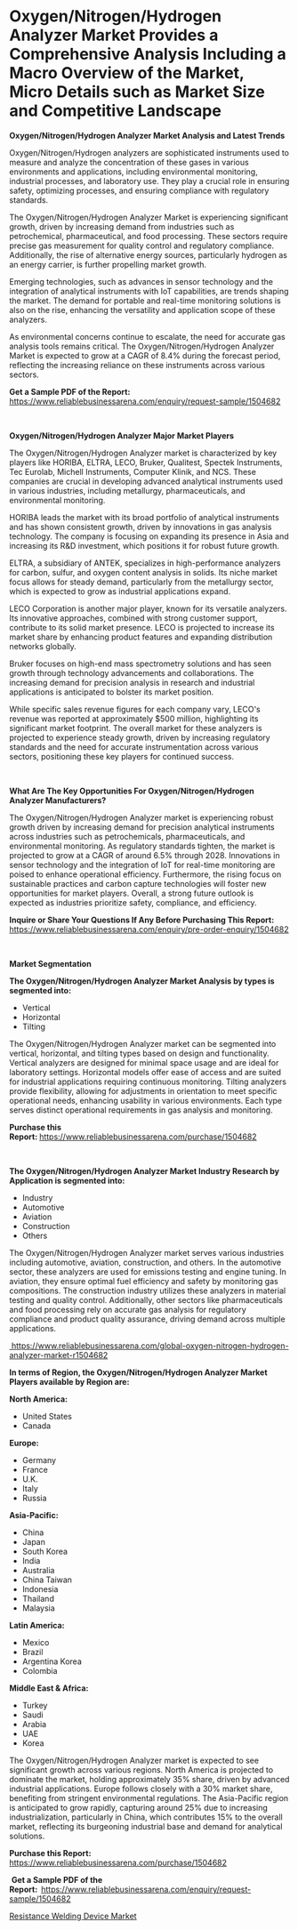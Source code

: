 <p><h1>Oxygen/Nitrogen/Hydrogen Analyzer Market Provides a Comprehensive Analysis Including a Macro Overview of the Market, Micro Details such as Market Size and Competitive Landscape</h1></p><p><strong>Oxygen/Nitrogen/Hydrogen Analyzer Market Analysis and Latest Trends</strong></p>
<p><p>Oxygen/Nitrogen/Hydrogen analyzers are sophisticated instruments used to measure and analyze the concentration of these gases in various environments and applications, including environmental monitoring, industrial processes, and laboratory use. They play a crucial role in ensuring safety, optimizing processes, and ensuring compliance with regulatory standards.</p><p>The Oxygen/Nitrogen/Hydrogen Analyzer Market is experiencing significant growth, driven by increasing demand from industries such as petrochemical, pharmaceutical, and food processing. These sectors require precise gas measurement for quality control and regulatory compliance. Additionally, the rise of alternative energy sources, particularly hydrogen as an energy carrier, is further propelling market growth.</p><p>Emerging technologies, such as advances in sensor technology and the integration of analytical instruments with IoT capabilities, are trends shaping the market. The demand for portable and real-time monitoring solutions is also on the rise, enhancing the versatility and application scope of these analyzers.</p><p>As environmental concerns continue to escalate, the need for accurate gas analysis tools remains critical. The Oxygen/Nitrogen/Hydrogen Analyzer Market is expected to grow at a CAGR of 8.4% during the forecast period, reflecting the increasing reliance on these instruments across various sectors.</p></p>
<p><strong>Get a Sample PDF of the Report:&nbsp;</strong> <a href="https://www.reliablebusinessarena.com/enquiry/request-sample/1504682?utm_campaign=2630&utm_medium=2&utm_source=Github&utm_content=ia&utm_term=11042025&utm_id=oxygennitrogenhydrogen-analyzer">https://www.reliablebusinessarena.com/enquiry/request-sample/1504682</a></p>
<p>&nbsp;</p>
<p><strong>Oxygen/Nitrogen/Hydrogen Analyzer Major Market Players</strong></p>
<p><p>The Oxygen/Nitrogen/Hydrogen Analyzer market is characterized by key players like HORIBA, ELTRA, LECO, Bruker, Qualitest, Spectek Instruments, Tec Eurolab, Michell Instruments, Computer Klinik, and NCS. These companies are crucial in developing advanced analytical instruments used in various industries, including metallurgy, pharmaceuticals, and environmental monitoring.</p><p>HORIBA leads the market with its broad portfolio of analytical instruments and has shown consistent growth, driven by innovations in gas analysis technology. The company is focusing on expanding its presence in Asia and increasing its R&D investment, which positions it for robust future growth.</p><p>ELTRA, a subsidiary of ANTEK, specializes in high-performance analyzers for carbon, sulfur, and oxygen content analysis in solids. Its niche market focus allows for steady demand, particularly from the metallurgy sector, which is expected to grow as industrial applications expand.</p><p>LECO Corporation is another major player, known for its versatile analyzers. Its innovative approaches, combined with strong customer support, contribute to its solid market presence. LECO is projected to increase its market share by enhancing product features and expanding distribution networks globally.</p><p>Bruker focuses on high-end mass spectrometry solutions and has seen growth through technology advancements and collaborations. The increasing demand for precision analysis in research and industrial applications is anticipated to bolster its market position.</p><p>While specific sales revenue figures for each company vary, LECO's revenue was reported at approximately $500 million, highlighting its significant market footprint. The overall market for these analyzers is projected to experience steady growth, driven by increasing regulatory standards and the need for accurate instrumentation across various sectors, positioning these key players for continued success.</p></p>
<p>&nbsp;</p>
<p><strong>What Are The Key Opportunities For Oxygen/Nitrogen/Hydrogen Analyzer Manufacturers?</strong></p>
<p><p>The Oxygen/Nitrogen/Hydrogen Analyzer market is experiencing robust growth driven by increasing demand for precision analytical instruments across industries such as petrochemicals, pharmaceuticals, and environmental monitoring. As regulatory standards tighten, the market is projected to grow at a CAGR of around 6.5% through 2028. Innovations in sensor technology and the integration of IoT for real-time monitoring are poised to enhance operational efficiency. Furthermore, the rising focus on sustainable practices and carbon capture technologies will foster new opportunities for market players. Overall, a strong future outlook is expected as industries prioritize safety, compliance, and efficiency.</p></p>
<p><strong>Inquire or Share Your Questions If Any Before Purchasing This Report:</strong> <a href="https://www.reliablebusinessarena.com/enquiry/pre-order-enquiry/1504682?utm_campaign=2630&utm_medium=2&utm_source=Github&utm_content=ia&utm_term=11042025&utm_id=oxygennitrogenhydrogen-analyzer">https://www.reliablebusinessarena.com/enquiry/pre-order-enquiry/1504682</a></p>
<p>&nbsp;</p>
<p><strong>Market Segmentation</strong></p>
<p><strong>The Oxygen/Nitrogen/Hydrogen Analyzer Market Analysis by types is segmented into:</strong></p>
<p><ul><li>Vertical</li><li>Horizontal</li><li>Tilting</li></ul></p>
<p><p>The Oxygen/Nitrogen/Hydrogen Analyzer market can be segmented into vertical, horizontal, and tilting types based on design and functionality. Vertical analyzers are designed for minimal space usage and are ideal for laboratory settings. Horizontal models offer ease of access and are suited for industrial applications requiring continuous monitoring. Tilting analyzers provide flexibility, allowing for adjustments in orientation to meet specific operational needs, enhancing usability in various environments. Each type serves distinct operational requirements in gas analysis and monitoring.</p></p>
<p><strong>Purchase this Report:&nbsp;</strong><a href="https://www.reliablebusinessarena.com/purchase/1504682?utm_campaign=2630&utm_medium=2&utm_source=Github&utm_content=ia&utm_term=11042025&utm_id=oxygennitrogenhydrogen-analyzer">https://www.reliablebusinessarena.com/purchase/1504682</a></p>
<p>&nbsp;</p>
<p><strong>The Oxygen/Nitrogen/Hydrogen Analyzer Market Industry Research by Application is segmented into:</strong></p>
<p><ul><li>Industry</li><li>Automotive</li><li>Aviation</li><li>Construction</li><li>Others</li></ul></p>
<p><p>The Oxygen/Nitrogen/Hydrogen Analyzer market serves various industries including automotive, aviation, construction, and others. In the automotive sector, these analyzers are used for emissions testing and engine tuning. In aviation, they ensure optimal fuel efficiency and safety by monitoring gas compositions. The construction industry utilizes these analyzers in material testing and quality control. Additionally, other sectors like pharmaceuticals and food processing rely on accurate gas analysis for regulatory compliance and product quality assurance, driving demand across multiple applications.</p></p>
<p><a href="https://www.reliablebusinessarena.com/global-oxygen-nitrogen-hydrogen-analyzer-market-r1504682?utm_campaign=2630&utm_medium=2&utm_source=Github&utm_content=ia&utm_term=11042025&utm_id=oxygennitrogenhydrogen-analyzer">&nbsp;https://www.reliablebusinessarena.com/global-oxygen-nitrogen-hydrogen-analyzer-market-r1504682</a></p>
<p><strong>In terms of Region, the Oxygen/Nitrogen/Hydrogen Analyzer Market Players available by Region are:</strong></p>
<p>
    <p> <strong> North America: </strong>
        <ul>
            <li>United States</li>
            <li>Canada</li>
        </ul>
        </p> 
    <p> <strong> Europe: </strong>
        <ul>
            <li>Germany</li>
            <li>France</li>
            <li>U.K.</li>
            <li>Italy</li>
            <li>Russia</li>
        </ul>
        </p> 
    <p> <strong> Asia-Pacific: </strong>
        <ul>
            <li>China</li>
            <li>Japan</li>
            <li>South Korea</li>
            <li>India</li>
            <li>Australia</li>
            <li>China Taiwan</li>
            <li>Indonesia</li>
            <li>Thailand</li>
            <li>Malaysia</li>
        </ul>
        </p> 
    <p> <strong> Latin America: </strong>
        <ul>
            <li>Mexico</li>
            <li>Brazil</li>
            <li>Argentina Korea</li>
            <li>Colombia</li>
        </ul>
        </p> 
    <p> <strong> Middle East & Africa: </strong>
        <ul>
            <li>Turkey</li>
            <li>Saudi</li>
            <li>Arabia</li>
            <li>UAE</li>
            <li>Korea</li>
        </ul>
    </p>
    </p>
<p><p>The Oxygen/Nitrogen/Hydrogen Analyzer market is expected to see significant growth across various regions. North America is projected to dominate the market, holding approximately 35% share, driven by advanced industrial applications. Europe follows closely with a 30% market share, benefiting from stringent environmental regulations. The Asia-Pacific region is anticipated to grow rapidly, capturing around 25% due to increasing industrialization, particularly in China, which contributes 15% to the overall market, reflecting its burgeoning industrial base and demand for analytical solutions.</p></p>
<p><strong>Purchase this Report: </strong><a href="https://www.reliablebusinessarena.com/purchase/1504682?utm_campaign=2630&utm_medium=2&utm_source=Github&utm_content=ia&utm_term=11042025&utm_id=oxygennitrogenhydrogen-analyzer">https://www.reliablebusinessarena.com/purchase/1504682</a></p>
<p>&nbsp;<strong>Get a Sample PDF of the Report:&nbsp;&nbsp;</strong><a href="https://www.reliablebusinessarena.com/enquiry/request-sample/1504682?utm_campaign=2630&utm_medium=2&utm_source=Github&utm_content=ia&utm_term=11042025&utm_id=oxygennitrogenhydrogen-analyzer">https://www.reliablebusinessarena.com/enquiry/request-sample/1504682</a></p>
<p><strong></strong></p>
<p><p><a href="https://github.com/edacruz6/Market-Research-Report-List-1/blob/main/resistance-welding-device-market.md?utm_campaign=2630&utm_medium=2&utm_source=Github&utm_content=ia&utm_term=11042025&utm_id=oxygennitrogenhydrogen-analyzer">Resistance Welding Device Market</a></p></p>
